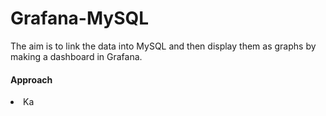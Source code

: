 # Grafana-MySQL
The aim is to link the data into MySQL and then display them as graphs by making a dashboard in Grafana.

<h4>Approach</h4>
<li>Ka</li>

